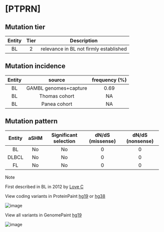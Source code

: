 # [PTPRN]

## Mutation tier

|Entity|Tier|Description                           |
|:------:|:----:|--------------------------------------|
|BL    |2   |relevance in BL not firmly established|
## Mutation incidence

|Entity|source               |frequency (%)|
|:------:|:---------------------:|:-------------:|
|BL    |GAMBL genomes+capture|0.69         |
|BL    |Thomas cohort        |  NA         |
|BL    |Panea cohort         |  NA         |

## Mutation pattern

|Entity|aSHM|Significant selection|dN/dS (missense)|dN/dS (nonsense)|
|:------:|:----:|:---------------------:|:----------------:|:----------------:|
|BL    |No  |No                   |0               |0               |
|DLBCL |No  |No                   |0               |0               |
|FL    |No  |No                   |0               |0               |


> [!NOTE]
> First described in BL in 2012 by [Love C](https://pubmed.ncbi.nlm.nih.gov/23143597)

View coding variants in ProteinPaint [hg19](https://www.bcgsc.ca/downloads/morinlab/GAMBL/test/genes/PTPRN_protein.html)  or [hg38](https://www.bcgsc.ca/downloads/morinlab/GAMBL/test/genes/PTPRN_protein_hg38.html)

![image](../../images/proteinpaint/PTPRN_NM_002846.svg)

View all variants in GenomePaint [hg19](https://www.bcgsc.ca/downloads/morinlab/GAMBL/test/genes/PTPRN.html)

![image](../../images/proteinpaint/PTPRN.svg)
